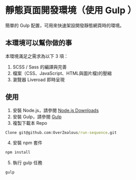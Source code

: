 # 靜態頁面開發環境（使用 Gulp ）
簡單的 Gulp 配置，可用來快速架設開發靜態網頁時的環境。
## 本環境可以幫你做的事
本環境滿足之需求為以下 3 項：
1. SCSS / Sass 的編譯與完善
2. 檔案（CSS、JavaScript、HTML與圖片檔)的壓縮
3. 瀏覽器 Liveroad 即時呈現
## 使用
1. 安裝 Node.js，請參閱 [Node.js Downloads](https://nodejs.org/en/download/)
2. 安裝 Gulp，請參閱 [Gulp](http://gulpjs.com)
3. 複製下載本 Repo
```cmd
Clone git@github.com:OverZealous/run-sequence.git
```
4. 安裝 npm 套件
```javascript
npm install
```
5. 執行 gulp 任務
```javascript
gulp
```

